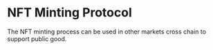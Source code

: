 # NFT Minting Protocol

The NFT minting process can be used in other markets cross chain to support public good.
